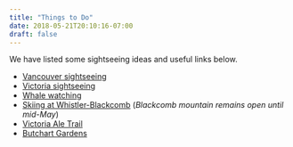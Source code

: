 ```yaml
---
title: "Things to Do"
date: 2018-05-21T20:10:16-07:00
draft: false
---
```


We have listed some sightseeing ideas and useful links below.

 * [Vancouver sightseeing](https://www.hellobc.com/places-to-go/vancouver/)
 * [Victoria sightseeing](https://www.hellobc.com/places-to-go/victoria/)
 * [Whale watching](https://www.hellobc.com/things-to-do/whale-watching)
 * [Skiing at Whistler-Blackcomb](https://www.whistlerblackcomb.com/) (_Blackcomb mountain remains open until mid-May_)
 * [Victoria Ale Trail](https://bcaletrail.ca/ale-trails/victoria/)
 * [Butchart Gardens](https://www.butchartgardens.com/)
